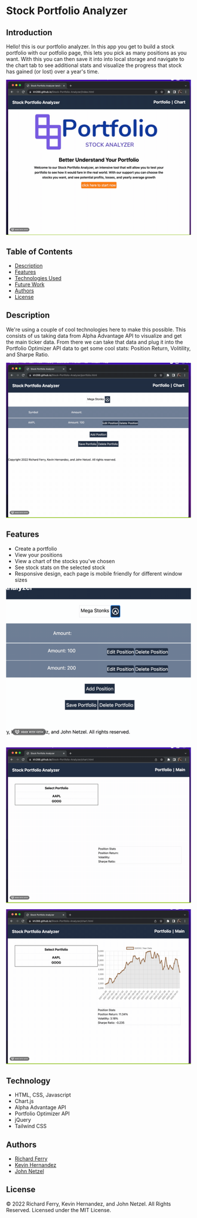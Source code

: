 # Stock Portfolio Analyzer

## Introduction

Hello! this is our portfolio analyzer. In this app you get to build a stock portfolio with our potfolio page, this lets you pick as many positions as you want. With this you can then save it into into local storage and navigate to the chart tab to see additional stats and visualize the progress that stock has gained (or lost) over a year's time.

![Image of introduction](assets/images/01-get-started.gif)

## Table of Contents
* [Description](#description)
* [Features](#features)
* [Technologies Used](#technologies-used)
* [Future Work](#future-work)
* [Authors](#authors)
* [License](#license)

## Description
We're using a couple of cool technologies here to make this possible. This consists of us taking data from Alpha Advantage API to visualize and get the main ticker data. From there we can take that data and plug it into the Portfolio Optimizer API data to get some cool stats: Position Return, Volitility, and Sharpe Ratio.

![Portfolio building](assets/images/02-add-position.gif)

## Features
<ul>
<li>Create a portfolio</li>
<li>View your positions</li>
<li>View a chart of the stocks you've chosen</li>
<li>See stock stats on the selected stock</li>
<li>Responsive design, each page is mobile friendly for different window sizes</li>
</ul>

![Image of introduction](assets/images/03-rename-portfolio.gif)

![Image of introduction](assets/images/04-chart.gif)

![Image of introduction](assets/images/05-resizing-responsive.gif)

## Technology
<ul>
<li>HTML, CSS, Javascript</li>
<li>Chart.js</li>
<li>Alpha Advantage API</li>
<li>Portfolio Optimizer API</li>
<li>jQuery</li>
<li>Tailwind CSS</li>
</ul>

## Authors
* [Richard Ferry](https://github.com/rich-f-p)
* [Kevin Hernandez](https://github.com/kh288)
* [John Netzel](https://github.com/CommieDog)

## License
&copy; 2022 Richard Ferry, Kevin Hernandez, and John Netzel. All Rights Reserved. Licensed under the MIT License.